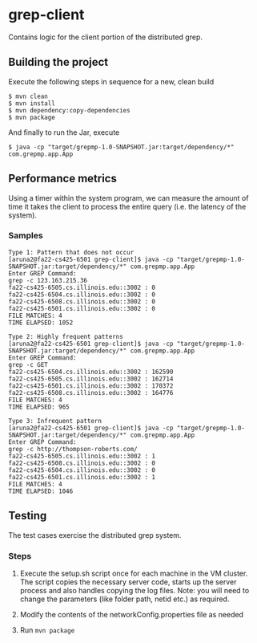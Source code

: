 # grep-client

Contains logic for the client portion of the distributed grep.

## Building the project

Execute the following steps in sequence for a new, clean build
```
$ mvn clean
$ mvn install
$ mvn dependency:copy-dependencies
$ mvn package
```

And finally to run the Jar, execute
```
$ java -cp "target/grepmp-1.0-SNAPSHOT.jar:target/dependency/*" com.grepmp.app.App
```

## Performance metrics

Using a timer within the system program, we can measure the amount of time it takes the client to process the entire query (i.e. the latency of the system).

### Samples

```
Type 1: Pattern that does not occur
[aruna2@fa22-cs425-6501 grep-client]$ java -cp "target/grepmp-1.0-SNAPSHOT.jar:target/dependency/*" com.grepmp.app.App
Enter GREP Command: 
grep -c 123.163.215.36
fa22-cs425-6505.cs.illinois.edu::3002 : 0
fa22-cs425-6504.cs.illinois.edu::3002 : 0
fa22-cs425-6508.cs.illinois.edu::3002 : 0
fa22-cs425-6501.cs.illinois.edu::3002 : 0
FILE MATCHES: 4
TIME ELAPSED: 1052

Type 2: Highly frequent patterns
[aruna2@fa22-cs425-6501 grep-client]$ java -cp "target/grepmp-1.0-SNAPSHOT.jar:target/dependency/*" com.grepmp.app.App
Enter GREP Command: 
grep -c GET
fa22-cs425-6504.cs.illinois.edu::3002 : 162590
fa22-cs425-6505.cs.illinois.edu::3002 : 162714
fa22-cs425-6501.cs.illinois.edu::3002 : 170372
fa22-cs425-6508.cs.illinois.edu::3002 : 164776
FILE MATCHES: 4
TIME ELAPSED: 965

Type 3: Infrequent pattern
[aruna2@fa22-cs425-6501 grep-client]$ java -cp "target/grepmp-1.0-SNAPSHOT.jar:target/dependency/*" com.grepmp.app.App
Enter GREP Command: 
grep -c http://thompson-roberts.com/
fa22-cs425-6505.cs.illinois.edu::3002 : 1
fa22-cs425-6508.cs.illinois.edu::3002 : 0
fa22-cs425-6504.cs.illinois.edu::3002 : 0
fa22-cs425-6501.cs.illinois.edu::3002 : 1
FILE MATCHES: 4
TIME ELAPSED: 1046

```


## Testing

The test cases exercise the distributed grep system.

### Steps

1. Execute the setup.sh script once for each machine in the VM cluster. The script copies the necessary server code, starts up the server process and also handles copying the log files. Note: you will need to change the parameters (like folder path, netid etc.) as required.

2. Modify the contents of the networkConfig.properties file as needed

3. Run `mvn package`